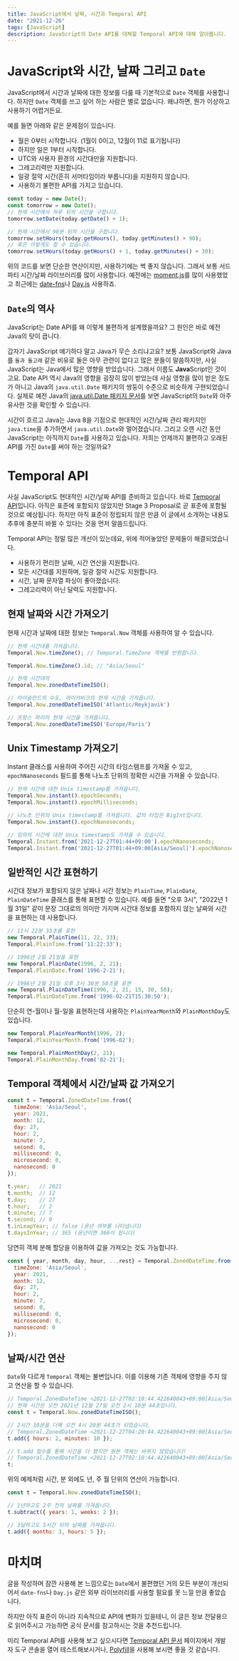 ```yaml
---
title: JavaScript에서 날짜, 시간과 Temporal API
date: "2021-12-26"
tags: [JavaScript]
description: JavaScript의 Date API를 대체할 Temporal API에 대해 알아봅니다.
---
```


# JavaScript와 시간, 날짜 그리고 `Date`

JavaScript에서 시간과 날짜에 대한 정보를 다룰 때 기본적으로 `Date` 객체를 사용합니다. 하지만 `Date` 객체를 쓰고 싶어 하는 사람은 별로 없습니다. 왜냐하면, 뭔가 이상하고 사용하기 어렵거든요.

예를 들면 아래와 같은 문제점이 있습니다.
- 월은 0부터 시작합니다. (1월이 0이고, 12월이 11로 표기됩니다)
- 하지만 일은 1부터 시작합니다.
- UTC와 사용자 환경의 시간대만을 지원합니다.
- 그레고리력만 지원합니다.
- 일광 절약 시간(흔히 서머타임이라 부릅니다)을 지원하지 않습니다.
- 사용하기 불편한 API를 가지고 있습니다.

```javascript
const today = new Date();
const tomorrow = new Date();
// 현재 시간에서 하루 뒤의 시간을 구합니다.
tomorrow.setDate(today.getDate() + 1);

// 현재 시간에서 90분 뒤의 시간을 구합니다.
tomorrow.setHours(today.getHours(), today.getMinutes() + 90);
// 혹은 이렇게도 할 수 있습니다.
tomorrow.setHours(today.getHours() + 1, today.getMinutes() + 30);
```


위의 코드를 보면 단순한 연산이지만, 사용하기에는 썩 좋지 않습니다. 그래서 보통 서드파티 시간/날짜 라이브러리를 많이 사용합니다. 예전에는 [moment.js](https://momentjs.com/)를 많이 사용했었고 최근에는 [date-fns](https://date-fns.org/)나 [Day.js](https://day.js.org/) 사용하죠.

## `Date`의 역사 

JavaScript는 Date API를 왜 이렇게 불편하게 설계했을까요? 그 원인은 바로 예전 Java의 탓이 큽니다.

갑자기 JavaScript 얘기하다 말고 Java가 무슨 소리냐고요? 보통 JavaScript와 Java를 `돌과 돌고래` 같은 비유로 둘은 아무 관련이 없다고 많은 분들이 말씀하지만, 사실 JavaScript는 Java에서 많은 영향을 받았습니다. 그래서 이름도 **Java**Script인 것이고요. Date API 역시 Java의 영향을 굉장히 많이 받았는데 사실 영향을 많이 받은 정도가 아니고 Java의 `java.util.Date` 패키지의 쌍둥이 수준으로 비슷하게 구현되었습니다. 실제로 예전 Java의 [java.util.Date 패키지 문서](https://docs.oracle.com/javase/7/docs/api/java/util/Date.html)를 보면 JavaScript의 `Date`와 아주 유사한 것을 확인할 수 있습니다.

시간이 흐르고 Java는 Java 8을 기점으로 현대적인 시간/날짜 관리 패키지인 `java.time`을 추가하면서 `java.util.Date`와 멀어졌습니다. 그리고 오랜 시간 동안 JavaScript는 아직까지 `Date`를 사용하고 있습니다. 저희는 언제까지 불편하고 오래된 API를 가진 `Date`를 써야 하는 것일까요?

# Temporal API

사실 JavaScript도 현대적인 시간/날짜 API를 준비하고 있습니다. 바로 [Temporal API](https://tc39.es/proposal-temporal/)입니다. 아직은 표준에 포함되지 않았지만 Stage 3 Proposal로 곧 표준에 포함될 것으로 예상됩니다. 하지만 아직 표준이 정립되지 않은 만큼 이 글에서 소개하는 내용도 추후에 충분히 바뀔 수 있다는 것을 먼저 말씀드립니다.

Temporal API는 정말 많은 개선이 있는데요, 위에 적어놓았던 문제들이 해결되었습니다.

- 사용하기 편리한 날짜, 시간 연산을 지원합니다.
- 모든 시간대를 지원하며, 일광 절약 시간도 지원합니다.
- 시간, 날짜 문자열 파싱이 좋아졌습니다.
- 그레고리력이 아닌 달력도 지원합니다.


## 현재 날짜와 시간 가져오기

현재 시간과 날짜에 대한 정보는 `Temporal.Now` 객체를 사용하여 알 수 있습니다.

```javascript
// 현재 시간대를 가져옵니다.
Temporal.Now.timeZone(); // Temporal.TimeZone 객체를 반환합니다.

Temporal.Now.timeZone().id; // "Asia/Seoul"

// 현재 시간대의 
Temporal.Now.zonedDateTimeISO();

// 아이슬란드의 수도, 레이캬비크의 현재 시간을 가져옵니다.
Temporal.Now.zonedDateTimeISO('Atlantic/Reykjavik')

// 프랑스 파리의 현재 시간을 가져옵니다.
Temporal.Now.zonedDateTimeISO('Europe/Paris')
```

## Unix Timestamp 가져오기

Instant 클래스를 사용하여 주어진 시간의 타임스탬프를 가져올 수 있고, `epochNanoseconds` 필드를 통해 나노초 단위의 정확한 시간을 가져올 수 있습니다.

```javascript
// 현재 시간에 대한 Unix timestamp를 가져옵니다.
Temporal.Now.instant().epochSeconds;
Temporal.Now.instant().epochMilliseconds;

// 나노초 단위의 Unix timestamp를 가져옵니다. 값의 타입은 BigInt입니다.
Temporal.Now.instant().epochNanoseconds;

// 임의의 시간에 대한 Unix timestamp도 가져올 수 있습니다.
Temporal.Instant.from('2021-12-27T01:44+09:00').epochNanoseconds;
Temporal.Instant.from('2021-12-27T01:44+09:00[Asia/Seoul]').epochNanoseconds;
```

## 일반적인 시간 표현하기

시간대 정보가 포함되지 않은 날짜나 시간 정보는 `PlainTime`, `PlainDate`, `PlainDateTime` 클래스를 통해 표현할 수 있습니다. 예를 들면 "오후 3시", "2022년 1월 31일" 같이 문장 그대로의 의미만 가지며 시간대 정보를 포함하지 않는 날짜와 시간을 표현하는 데 사용합니다.

```javascript
// 11시 22분 33초를 표현
new Temporal.PlainTime(11, 22, 33);
Temporal.PlainTime.from('11:22:33');

// 1996년 2월 21일을 표현
new Temporal.PlainDate(1996, 2, 21);
Temporal.PlainDate.from('1996-2-21');

// 1996년 2월 21일 오후 3시 30분 50초를 표현
new Temporal.PlainDateTime(1996, 2, 21, 15, 30, 50);
Temporal.PlainDateTime.from('1996-02-21T15:30:50');
```

단순히 연-월이나 월-일을 표현하는데 사용하는 `PlainYearMonth`와 `PlainMonthDay`도 있습니다.

```javascript
new Temporal.PlainYearMonth(1996, 2);
Temporal.PlainYearMonth.from('1996-02');

new Temporal.PlainMonthDay(2, 21);
Temporal.PlainMonthDay.from('02-21');
```

## Temporal 객체에서 시간/날짜 값 가져오기

```javascript
const t = Temporal.ZonedDateTime.from({
  timeZone: 'Asia/Seoul',
  year: 2021,
  month: 12,
  day: 27,
  hour: 2,
  minute: 7,
  second: 0,
  millisecond: 0,
  microsecond: 0,
  nanosecond: 0
});

t.year;   // 2021
t.month;  // 12
t.day;    // 27
t.hour;   // 2
t.minute; // 7
t.second; // 0
t.inLeapYear; // false (윤년 여부를 나타냅니다)
t.daysInYear; // 365 (윤년이면 366이 됩니다)
```

당연히 객체 분해 할당을 이용하여 값을 가져오는 것도 가능합니다.

```javascript
const { year, month, day, hour, ...rest} = Temporal.ZonedDateTime.from({
  timeZone: 'Asia/Seoul',
  year: 2021,
  month: 12,
  day: 27,
  hour: 2,
  minute: 7,
  second: 0,
  millisecond: 0,
  microsecond: 0,
  nanosecond: 0
});
```

## 날짜/시간 연산

`Date`와 다르게 `Temporal` 객체는 불변입니다. 이를 이용해 기존 객체에 영향을 주지 않고 연산을 할 수 있습니다.

```javascript
// Temporal.ZonedDateTime <2021-12-27T02:10:44.422640043+09:00[Asia/Seoul]>
// 현재 시간은 오전 2021년 12월 27일 오전 2시 10분 44초입니다.
const t = Temporal.Now.zonedDateTimeISO();

// 2시간 10분을 더해 오전 4시 20분 44초가 되었습니다.
// Temporal.ZonedDateTime <2021-12-27T04:20:44.422640043+09:00[Asia/Seoul]>
t.add({ hours: 2, minutes: 10 });

// t.add 함수를 통해 시간을 더 했지만 원본 객체는 바뀌지 않았습니다!
// Temporal.ZonedDateTime <2021-12-27T02:10:44.422640043+09:00[Asia/Seoul]>
t;
```

위의 예제처럼 시간, 분 외에도 년, 주 월 단위의 연산이 가능합니다.

```javascript
const t = Temporal.Now.zonedDateTimeISO();

// 1년하고도 2주 전의 날짜를 가져옵니다.
t.subtract({ years: 1, weeks: 2 });

// 3달하고도 5시간 뒤의 날짜를 가져옵니다.
t.add({ months: 3, hours: 5 });
```


# 마치며

글을 작성하며 잠깐 사용해 본 느낌으로는 `Date`에서 불편했던 거의 모든 부분이 개선되어서 `date-fns`나 `Day.js` 같은 외부 라이브러리를 사용할 필요를 못 느낄 만큼 좋았습니다.

하지만 아직 표준이 아니라 지속적으로 API에 변화가 있을테니, 이 글은 정보 전달용으로 읽어주시고 가능하면 공식 문서를 참고하시는 것을 추천드립니다.

미리 Temporal API를 사용해 보고 싶으시다면 [Temporal API 문서](https://tc39.es/proposal-temporal/docs/) 페이지에서 개발자 도구 콘솔을 열어 테스트해보시거나, [Polyfill](https://github.com/js-temporal/temporal-polyfill)을 사용해 보시면 좋을 것 같습니다.
